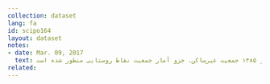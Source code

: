 ```yaml
---
collection: dataset
lang: fa
id: scipo164
layout: dataset
notes: 
- date: Mar. 09, 2017
  text: در سال ۱۳۷۵ و ۱۳۸۵ جمعیت غیرساکن،‌ جزو آمار جمعیت نقاط روستایی منظور شده است.
related:
---
```

